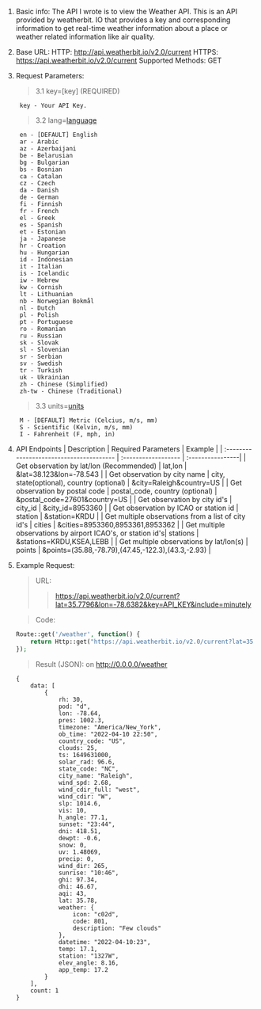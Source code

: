 1. Basic info:
The API I wrote is to view the Weather API. This is an API provided by weatherbit. IO that provides a key and corresponding information to get real-time weather information about a place or weather related information like air quality.


2. Base URL:
HTTP: http://api.weatherbit.io/v2.0/current
HTTPS: https://api.weatherbit.io/v2.0/current
Supported Methods: GET


3. Request Parameters:  
    >3.1 key=[key] (REQUIRED)  
    >>
        key - Your API Key.

    >3.2 lang=[language](optional)  
    >>
        en - [DEFAULT] English  
        ar - Arabic  
        az - Azerbaijani  
        be - Belarusian  
        bg - Bulgarian  
        bs - Bosnian  
        ca - Catalan  
        cz - Czech  
        da - Danish  
        de - German  
        fi - Finnish  
        fr - French  
        el - Greek  
        es - Spanish  
        et - Estonian  
        ja - Japanese  
        hr - Croation  
        hu - Hungarian  
        id - Indonesian  
        it - Italian  
        is - Icelandic  
        iw - Hebrew  
        kw - Cornish  
        lt - Lithuanian  
        nb - Norwegian Bokmål  
        nl - Dutch  
        pl - Polish  
        pt - Portuguese  
        ro - Romanian  
        ru - Russian  
        sk - Slovak  
        sl - Slovenian  
        sr - Serbian  
        sv - Swedish  
        tr - Turkish  
        uk - Ukrainian  
        zh - Chinese (Simplified)  
        zh-tw - Chinese (Traditional) 
  
    >3.3 units=[units](optional)
    >>
        M - [DEFAULT] Metric (Celcius, m/s, mm)
        S - Scientific (Kelvin, m/s, mm)
        I - Fahrenheit (F, mph, in)


4. API Endpoints
    | Description                              | Required Parameters | Example |
    | :--------------------------------------- | :------------------ | :----------------|
    | Get observation by lat/lon (Recommended) | lat,lon             | &lat=38.123&lon=-78.543 |
    | Get observation by city name             | city, state(optional), country (optional) | &city=Raleigh&country=US |
    | Get observation by postal code | postal_code, country (optional)	| &postal_code=27601&country=US |
    | Get observation by city id's	| city_id	| &city_id=8953360 |
    | Get observation by ICAO or station id | station | &station=KRDU |
    | Get multiple observations from a list of city id's | cities | &cities=8953360,8953361,8953362 |
    | Get multiple observations by airport ICAO's, or station id's| stations | &stations=KRDU,KSEA,LEBB |
    | Get multiple observations by lat/lon(s) | points | &points=(35.88,-78.79),(47.45,-122.3),(43.3,-2.93) |


5. Example Request:
    > URL: 
    >> https://api.weatherbit.io/v2.0/current?lat=35.7796&lon=-78.6382&key=API_KEY&include=minutely  

    > Code: 
    ``` PHP
    Route::get('/weather', function() {
        return Http::get("https://api.weatherbit.io/v2.0/current?lat=35.7796&lon=-78.6382&key=8f57412bf51e49b19fdde550c63e901a&include=minutely")->json();
    });
    ```

    > Result (JSON): on <a href="http://0.0.0.0/weather">http://0.0.0.0/weather</a>
    ```
    {
        data: [
            {
                rh: 30,
                pod: "d",
                lon: -78.64,
                pres: 1002.3,
                timezone: "America/New_York",
                ob_time: "2022-04-10 22:50",
                country_code: "US",
                clouds: 25,
                ts: 1649631000,
                solar_rad: 96.6,
                state_code: "NC",
                city_name: "Raleigh",
                wind_spd: 2.68,
                wind_cdir_full: "west",
                wind_cdir: "W",
                slp: 1014.6,
                vis: 10,
                h_angle: 77.1,
                sunset: "23:44",
                dni: 418.51,
                dewpt: -0.6,
                snow: 0,
                uv: 1.48069,
                precip: 0,
                wind_dir: 265,
                sunrise: "10:46",
                ghi: 97.34,
                dhi: 46.67,
                aqi: 43,
                lat: 35.78,
                weather: {
                    icon: "c02d",
                    code: 801,
                    description: "Few clouds"
                },
                datetime: "2022-04-10:23",
                temp: 17.1,
                station: "1327W",
                elev_angle: 8.16,
                app_temp: 17.2
            }
        ],
        count: 1
    }
    ```

